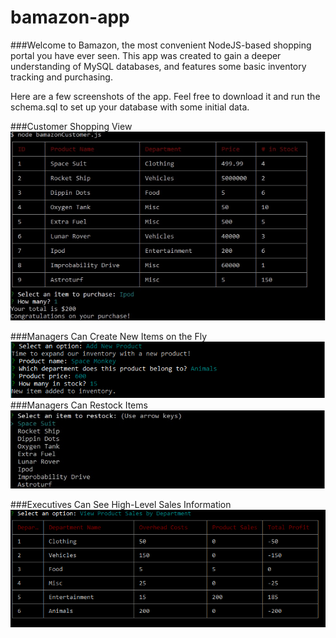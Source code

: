 # bamazon-app

###Welcome to Bamazon, the most convenient NodeJS-based shopping portal you have ever seen. This app was created to gain a deeper understanding of MySQL databases, and features some basic inventory tracking and purchasing. 

Here are a few screenshots of the app. Feel free to download it and run the schema.sql to set up your database with some initial data.

###Customer Shopping View
![Customer View](bamazoncustomer.jpg)

###Managers Can Create New Items on the Fly
![Managers Can Create New Items on the Fly](bamazonmanagernewitem.jpg)
###Managers Can Restock Items
![Managers Can Restock Items](bamazonmanagerrestock.jpg)

###Executives Can See High-Level Sales Information
![Executives Can See High-Level Sales Information](bamazonexecsales.jpg)
